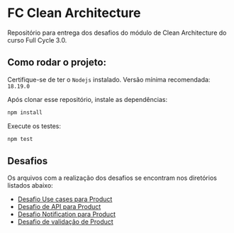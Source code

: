 # FC Clean Architecture

Repositório para entrega dos desafios do módulo de Clean Architecture do curso Full Cycle 3.0.


## Como rodar o projeto:

Certifique-se de ter o `Nodejs` instalado. Versão mínima recomendada: `18.19.0`

Após clonar esse repositório, instale as dependências:

```bash
npm install
```

Execute os testes:
```bash
npm test
```

## Desafios

Os arquivos com a realização dos desafios se encontram nos diretórios listados abaixo:

 - [Desafio Use cases para Product ](./src/usecase/product/)
 - [Desafio de API para Product](./src/infrastructure/api/routes/product.route.ts)
 - [Desafio Notification para Product](./src/usecase/product/)
 - [Desafio de validação de Product](./src/domain/product/validator/product.yup.validator.ts)